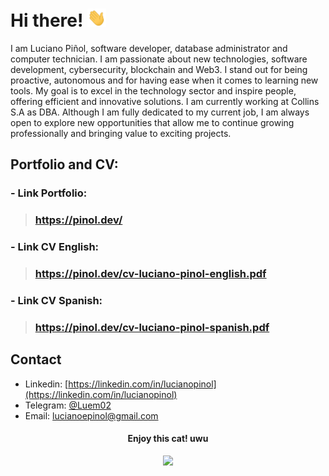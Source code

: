 # Hi there! <img href='#' src='./assets/Hi.gif' width='30'/>

<!-- About me -->

I am Luciano Piñol, software developer, database administrator and computer technician. I am passionate about new technologies, software development, cybersecurity, blockchain and Web3. I stand out for being proactive, autonomous and for having ease when it comes to learning new tools. My goal is to excel in the technology sector and inspire people, offering efficient and innovative solutions. I am currently working at Collins S.A as DBA.
Although I am fully dedicated to my current job, I am always open to explore new opportunities that allow me to continue growing professionally and bringing value to exciting projects.

<!-- Visit my Portfolio -->

## Portfolio and CV:

### - Link Portfolio:

> ### https://pinol.dev/

### - Link CV English:

> ### https://pinol.dev/cv-luciano-pinol-english.pdf

### - Link CV Spanish:

> ### https://pinol.dev/cv-luciano-pinol-spanish.pdf

<!-- Contact -->

## Contact

- Linkedin: [https://linkedin.com/in/lucianopinol](https://linkedin.com/in/lucianopinol)
- Telegram: [@Luem02](https://t.me/luem02)
- Email: lucianoepinol@gmail.com

<!-- Kitty moment -->
<div flex-direction='column' align='center'>
<h4>Enjoy this cat! uwu</h4>
<img src='https://camo.githubusercontent.com/9370a5fdafeaf099cd9008d1703619c97ef43e608e342ec673c6669aec62293d/68747470733a2f2f692e696d6775722e636f6d2f4e79677a6945642e676966' width='200'/>
</div>
